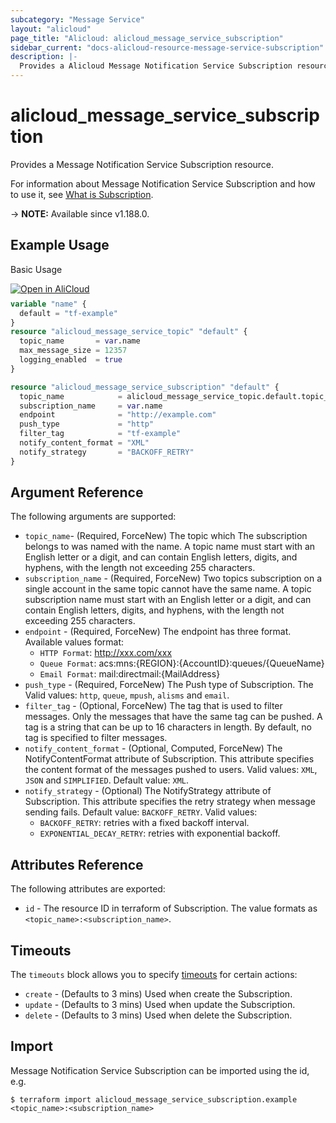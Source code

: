 ```yaml
---
subcategory: "Message Service"
layout: "alicloud"
page_title: "Alicloud: alicloud_message_service_subscription"
sidebar_current: "docs-alicloud-resource-message-service-subscription"
description: |-
  Provides a Alicloud Message Notification Service Subscription resource.
---
```


# alicloud_message_service_subscription

Provides a Message Notification Service Subscription resource.

For information about Message Notification Service Subscription and how to use it, see [What is Subscription](https://www.alibabacloud.com/help/en/message-service/latest/subscribe-1).

-> **NOTE:** Available since v1.188.0.

## Example Usage

Basic Usage

<div style="display: block;margin-bottom: 40px;"><div class="oics-button" style="float: right;position: absolute;margin-bottom: 10px;">
  <a href="https://api.aliyun.com/terraform?resource=alicloud_message_service_subscription&exampleId=3088353c-fda4-033c-d999-da276b6090e752310141&activeTab=example&spm=docs.r.message_service_subscription.0.3088353cfd&intl_lang=EN_US" target="_blank">
    <img alt="Open in AliCloud" src="https://img.alicdn.com/imgextra/i1/O1CN01hjjqXv1uYUlY56FyX_!!6000000006049-55-tps-254-36.svg" style="max-height: 44px; max-width: 100%;">
  </a>
</div></div>

```terraform
variable "name" {
  default = "tf-example"
}
resource "alicloud_message_service_topic" "default" {
  topic_name       = var.name
  max_message_size = 12357
  logging_enabled  = true
}

resource "alicloud_message_service_subscription" "default" {
  topic_name            = alicloud_message_service_topic.default.topic_name
  subscription_name     = var.name
  endpoint              = "http://example.com"
  push_type             = "http"
  filter_tag            = "tf-example"
  notify_content_format = "XML"
  notify_strategy       = "BACKOFF_RETRY"
}
```

## Argument Reference

The following arguments are supported:

* `topic_name`- (Required, ForceNew) The topic which The subscription belongs to was named with the name. A topic name must start with an English letter or a digit, and can contain English letters, digits, and hyphens, with the length not exceeding 255 characters.
* `subscription_name` - (Required, ForceNew) Two topics subscription on a single account in the same topic cannot have the same name. A topic subscription name must start with an English letter or a digit, and can contain English letters, digits, and hyphens, with the length not exceeding 255 characters.
* `endpoint` - (Required, ForceNew) The endpoint has three format. Available values format:
  - `HTTP Format`: http://xxx.com/xxx
  - `Queue Format`: acs:mns:{REGION}:{AccountID}:queues/{QueueName}
  - `Email Format`: mail:directmail:{MailAddress}
* `push_type` - (Required, ForceNew) The Push type of Subscription. The Valid values: `http`, `queue`, `mpush`, `alisms` and `email`.
* `filter_tag` - (Optional, ForceNew) The tag that is used to filter messages. Only the messages that have the same tag can be pushed. A tag is a string that can be up to 16 characters in length. By default, no tag is specified to filter messages.
* `notify_content_format` - (Optional, Computed, ForceNew) The NotifyContentFormat attribute of Subscription. This attribute specifies the content format of the messages pushed to users. Valid values: `XML`, `JSON` and `SIMPLIFIED`. Default value: `XML`.
* `notify_strategy` - (Optional) The NotifyStrategy attribute of Subscription. This attribute specifies the retry strategy when message sending fails. Default value: `BACKOFF_RETRY`. Valid values:
  - `BACKOFF_RETRY`: retries with a fixed backoff interval.
  - `EXPONENTIAL_DECAY_RETRY`: retries with exponential backoff.

## Attributes Reference

The following attributes are exported:

* `id` - The resource ID in terraform of Subscription. The value formats as `<topic_name>:<subscription_name>`.

## Timeouts

The `timeouts` block allows you to specify [timeouts](https://www.terraform.io/docs/configuration-0-11/resources.html#timeouts) for certain actions:

* `create` - (Defaults to 3 mins) Used when create the Subscription.
* `update` - (Defaults to 3 mins) Used when update the Subscription.
* `delete` - (Defaults to 3 mins) Used when delete the Subscription.

## Import

Message Notification Service Subscription can be imported using the id, e.g.

```shell
$ terraform import alicloud_message_service_subscription.example <topic_name>:<subscription_name>
```
